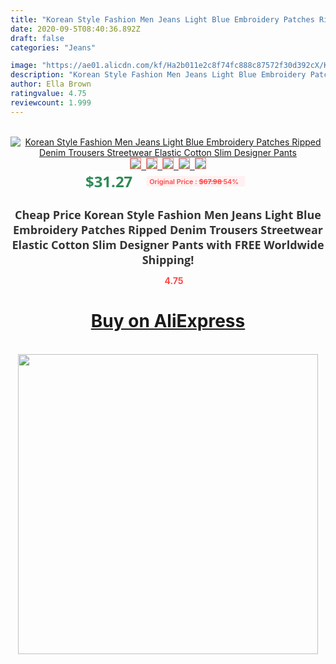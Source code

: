 ```yaml
---
title: "Korean Style Fashion Men Jeans Light Blue Embroidery Patches Ripped Denim Trousers Streetwear Elastic Cotton Slim Designer Pants"
date: 2020-09-5T08:40:36.892Z
draft: false
categories: "Jeans"

image: "https://ae01.alicdn.com/kf/Ha2b011e2c8f74fc888c87572f30d392cX/Korean-Style-Fashion-Men-Jeans-Light-Blue-Embroidery-Patches-Ripped-Denim-Trousers-Streetwear-Elastic-Cotton-Slim.jpg"
description: "Korean Style Fashion Men Jeans Light Blue Embroidery Patches Ripped Denim Trousers Streetwear Elastic Cotton Slim Designer Pants"
author: Ella Brown
ratingvalue: 4.75
reviewcount: 1.999
---
```

<br>
<div style="text-align: center;">
<a href="https://s.click.aliexpress.com/e/_9gWLDF" target="_blank" rel="nofollow noopener noreferrer"><img alt="Korean Style Fashion Men Jeans Light Blue Embroidery Patches Ripped Denim Trousers Streetwear Elastic Cotton Slim Designer Pants" class="magnifier-image" src="https://ae01.alicdn.com/kf/Ha2b011e2c8f74fc888c87572f30d392cX/Korean-Style-Fashion-Men-Jeans-Light-Blue-Embroidery-Patches-Ripped-Denim-Trousers-Streetwear-Elastic-Cotton-Slim.jpg_640x640.jpg">
<br>
<img style="border:1px solid salmon" src="https://ae01.alicdn.com/kf/Ha2b011e2c8f74fc888c87572f30d392cX/Korean-Style-Fashion-Men-Jeans-Light-Blue-Embroidery-Patches-Ripped-Denim-Trousers-Streetwear-Elastic-Cotton-Slim.jpg_120x120.jpg">&nbsp;&nbsp;<img style="border:1px solid salmon" src="https://ae01.alicdn.com/kf/Ha6bccde0bb3a41b690a072e4c107ca43Q/Korean-Style-Fashion-Men-Jeans-Light-Blue-Embroidery-Patches-Ripped-Denim-Trousers-Streetwear-Elastic-Cotton-Slim.jpg_120x120.jpg">&nbsp;&nbsp;<img style="border:1px solid salmon" src="https://ae01.alicdn.com/kf/H8ece9d7649844f53920d3a1d7aa96992E/Korean-Style-Fashion-Men-Jeans-Light-Blue-Embroidery-Patches-Ripped-Denim-Trousers-Streetwear-Elastic-Cotton-Slim.jpg_120x120.jpg">&nbsp;&nbsp;<img style="border:1px solid salmon" src="https://ae01.alicdn.com/kf/Hf236026b5aee4ec9b3ed210e3caf3e8a5/Korean-Style-Fashion-Men-Jeans-Light-Blue-Embroidery-Patches-Ripped-Denim-Trousers-Streetwear-Elastic-Cotton-Slim.jpg_120x120.jpg">&nbsp;&nbsp;<img style="border:1px solid salmon" src="https://ae01.alicdn.com/kf/Hf66bfc0e905a440088709c2cd2b1fb265/Korean-Style-Fashion-Men-Jeans-Light-Blue-Embroidery-Patches-Ripped-Denim-Trousers-Streetwear-Elastic-Cotton-Slim.jpg_120x120.jpg"></a></div><br0>
<div style="text-align: center;"><span style="background-color: white; border: 0px; box-sizing: border-box; color: seagreen; display: inline-block; font-family: &quot;open sans&quot; , &quot;arial&quot; , &quot;helvetica&quot; , sans-serif , &quot;heiti&quot;; font-size: 24px; font-stretch: inherit; font-weight: 700; line-height: inherit; margin: 0px 10px 0px 0px; padding: 0px; vertical-align: middle;">$31.27 </span>
<span style="background: rgb(255 , 241 , 241); border-radius: 3px; border: 0px; box-sizing: border-box; color: #ff4747; display: inline-block; font-family: inherit; font-size: 12px; font-stretch: inherit; font-style: inherit; font-variant: inherit; font-weight: 600; line-height: inherit; margin: 0px; padding: 2px 5px; transform: scale(0.9); vertical-align: middle;">Original Price : <b style="text-decoration: line-through;">$67.98 </b> 54%&nbsp;&nbsp;</span></div>
<h1 style="color: #333333; display: inline-block; font-family: &quot;open sans&quot; , &quot;arial&quot; , &quot;helvetica&quot; , sans-serif , &quot;heiti&quot;; font-size: 18px; font-stretch: inherit; font-weight: 700; text-align: center;">Cheap Price Korean Style Fashion Men Jeans Light Blue Embroidery Patches Ripped Denim Trousers Streetwear Elastic Cotton Slim Designer Pants with FREE Worldwide Shipping!</h1>
<div style="color: #ff4747; text-align: center;">
<img src="https://4.bp.blogspot.com/-M0ZcTcb-5uY/XleCXlxnR4I/AAAAAAAAAEc/OrjgMkXV1oMQFaCRZj5HQwOCBcu3w1FegCPcBGAYYCw/s1600/star.png" style="height: 15px;">&nbsp;<b>4.75</b></div>
<div class="button_cont" align="center"><a class="buynow_a" href="https://s.click.aliexpress.com/e/_9gWLDF" target="_blank" rel="nofollow noopener noreferrer"><H1>Buy on AliExpress</H1></a></div><br>
<div class="separator" style="clear: both; text-align: center;">
<img src="https://lh3.googleusercontent.com/-pTy5HemUv9M/XlePHvY0dAI/AAAAAAAAAE4/0nX5iRUoIWY8eMW9Dpxeirr157OZliDIgCLcBGAsYHQ/s1600/badge.gif" width="480">
</div>
